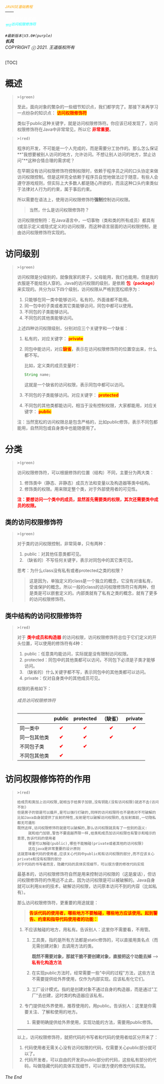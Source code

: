 ###### <sub><font color = orange>JAVASE基础教程</font></sub><br />——<br /><sup><font color=white>卷1</font></sup><font color=white>面向对象基础</font><br/><sup><sub><font color=cyan>节12</font></sub><font color=cyan>访问权限修饰符</font></sup><br/><br/>	``#最新版本|V3.0#(purple) ``<br/>**长风**<br/>*COPYRIGHT ⓒ 2021. 王道版权所有*

[TOC]

# 概述

> `>(green)`
>
> 至此，面向对象的繁杂的一些细节知识点，我们都学完了。那接下来再学习一点纷杂的知识点： <span style=color:red;background:yellow>**访问权限修饰符**</span>
>
> 类似于public这种关键字，就是访问权限修饰符。你应该已经发现了，访问权限修饰符在Java中非常常见，所以它 <font color=red>**非常重要**</font>。

> `>(red)`
>
> 程序的开发，不可能是一个人完成的，而是需要分工协作的。那么怎么保证**"我想要被别人访问的地方，允许访问。不想让别人访问的地方，禁止访问"**这种合情合理的需求呢？
>
> 在早期没有访问权限修饰符控制权限时，依赖于程序员之间的口头协定来做访问权限控制。但是这样完全依赖于程序员自觉地做法过于随意，有些人会遵守游戏规则，但实际上大多数人都是随心所欲的，而且这种口头约束类似于法律对人行为的约束，属于事后约束。
>
> 所以需要在语法上，使用访问权限修饰符**强制**控制访问权限。
>
> > 当然，什么是访问权限修饰符？
>
> 访问权限控制符：在Java语言中，一切事物（类和类的所有成员）都具有(或显示定义或隐式定义的)访问权限，而这种语言层面的访问权限控制，是由访问权限修饰符实现的。

# 访问级别

> `>(green)`
>
> 访问权限是分级别的，就像我家的房子，父母能用，我们也能用，但是我的衣服是不能给别人穿的。Java的访问权限的级别，是依赖 <font color=red>**包（package）**</font>来实现的。共分为以下四个级别，访问权限从严格到宽松顺序为：
>
> 1. 只能够在同一类中能够访问，私有的，外面谁都不能用。
> 2. 同一包中的子类或者其它类能够访问，同包中都可以使用。
> 3. 不同包的子类能够访问。
> 4. 不同包的其他类能够访问。
>
> 上述四种访问权限级别，分别对应三个关键字和一个缺省：
>
> 1. 私有的，对应关键字： <span style=color:red;background:yellow>**private**</span>
>
> 2. 同包中能访问，对应<span style=color:red;background:yellow>**缺省**</span>，表示在访问权限修饰符的位置空出来，什么都不写。
>
>    比如，定义类的成员变量时：
>
>    ``` java
>    String name;
>    ```
>
>    这就是一个缺省的访问权限，表示同包中都可以访问。
>
> 3. 不同包的子类能够访问。对应关键字： <span style=color:red;background:yellow>**protected**</span>
>
> 4. 不同包的其他类都能访问，相当于没有控制权限，大家都能用，对应关键字： <span style=color:red;background:yellow>**public**</span>
>
> 注：当然宽松的访问权限总是包含严格的，比如public修饰，表示不同包都能用，自然同包或自身类中也能随便用了。

# 分类

> `>(green)`
>
> 访问权限修饰符，可以根据修饰的位置（结构）不同，主要分为两大类：
>
> 1. 修饰类中（静态、非静态）成员方法和变量以及构造器等类中结构。
> 2. 修饰类的权限。用来限定整个类，对于外部使用者的可见性。
>
>  <font color=red>**注：要想访问一个类中的成员，显然首先需要类的权限，其次还需要类中成员的权限。**</font>

## 类的访问权限修饰符

> `>(green)`
>
> 对于类的访问权限控制，非常简单，只有两种：
>
> 1. public：对其他任意类都可见。
> 2. （缺省的）不写任何关键字，表示对同包中的其它类可见。
>
> 思考：为什么class没有私有或者protected之类的权限？
>
> > 这是因为，单独定义的class是一个独立的概念，它没有对谁私有，受谁保护的概念。所以一般的class的访问权限修饰符只有两种，但是类是可以嵌套定义的。内部类就有了私有之类的概念，就有了更多的访问权限修饰符。

## 类中结构的访问权限修饰符

> `>(red)`
>
> 对于 <font color=red>**类中成员和构造器**</font> 的访问权限，访问权限修饰符总位于它们定义的开头位置，可以使用的修饰符有4种：
>
> 1. public：任意类均能访问，实际就是没有限制访问权限。
> 2. protected：同包中的其他类都可以访问，不同包下必须是子类才能够访问。
> 3. （缺省的）什么关键字都不写，表示同包中的其他类都可以访问。
> 4. private：仅对自身类中的其他成员可见。
>
> 权限的表格如下：
>
> ###### 成员访问权限修饰符
>
> |              |            public            |          protected           |           （缺省）           |           private            |
> | ------------ | :--------------------------: | :--------------------------: | :--------------------------: | :--------------------------: |
> | 同一类中     | <font color=red>**✔**</font> | <font color=red>**✔**</font> | <font color=red>**✔**</font> | <font color=red>**✔**</font> |
> | 同一包其他类 | <font color=red>**✔**</font> | <font color=red>**✔**</font> | <font color=red>**✔**</font> |                              |
> | 不同包子类   | <font color=red>**✔**</font> | <font color=red>**✔**</font> |                              |                              |
> | 不同包其他类 | <font color=red>**✔**</font> |                              |                              |                              |
>

# 访问权限修饰符的作用

> `>(red)`
>
> ```
> 给成员和类加上访问权限,就相当于给房子加锁,没有钥匙(没有访问权限)就进不去(访问不到)
> 但是房子的锁是可以撬开,是可以强行打破的,同样的访问权限符也不是绝对不可破解的
> 比如Java自身就提供了反射的特性,反射是可以破解访问权限的,在反射面前,一切隐私都无可遁形
> 既然这样,访问权限修饰符就是可以破解的,那么访问权限就具有了一些别的涵义:
>      就和给门加锁,警告不要逾越界限一样,给类和成员加访问权限也有警示和暗示的意思,告诉代码的使用者
>      哪里可以触碰(public),哪些不能触碰(private或者其他的访问权限)
>      这在java是非常重要的设计原则
> 这就意味着代码的使用者,应该关心代码中public和有访问权限的部分,而不应该关心private和没有权限的部分
> 对于代码的书写者而言，隐藏代码的具体实现细节，可以很方便的修改代码实现
> ```

> 最基本的，访问权限修饰符自然是用来控制访问权限的（这是废话），但访问权限修饰符的作用远不止此，因为访问权限是可以被破解的。Java自身就可以利用`反射`的技术，破解访问权限，访问原本访问不到的内容（比如私有）。
>
> 那么访问权限修饰符，更重要的用途就是：
>
> >  <span style=color:red;background:yellow>**告诉代码的使用者，哪些地方不要触碰，哪些地方应该使用。起到警告、约束和指导代码使用者的功能：**</span>
>
> 1. 不应该触碰的地方，用私有。告诉别人：这里你不需要看，不用管。
>
>    1. 工具类，指的是所有方法都是static修饰的，可以直接用类名点（而无需创建对象）去调用方法的类。
>
>       **既然不需要对象，那就干脆不要创建对象，直接把这个功能去掉** ——>  <font color=red>**私有化构造方法**</font>
>
>    2. 在实现public方法时，经常需要一些"中间的过程"方法，这些方法不需要提供给外界使用，仅作为内部实现。应该私有化它们。
>
>    3. 工厂设计模式。指的是创建对象不通过自身的构造器，而是通过"工厂"去创建，这时类的构造器应该私有。
>
> 2. 专门提供给外界使用，推荐使用的，用public。告诉别人：这里是你需要关注、了解和使用的地方。
>
>    1. 需要明确提供给外界使用，实现功能的方法，需要用public修饰。
>
> ---
>
> 以上，访问权限修饰符，就把代码的书写者和代码的使用者给区分开来了：
>
> 1. 代码使用者无需关心没有访问权限的代码，仅需要关心public部分就可以了。
>2. 代码开发者，可以自由的开发非public部分的代码，这些私有部分的代码，叫做隐藏代码的具体实现细节，可以很方便的修改代码实现。

###### The End
